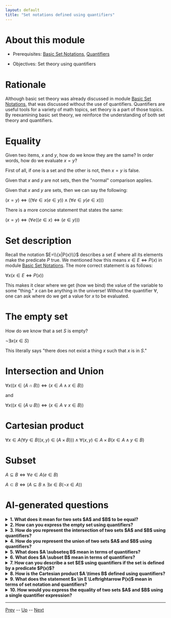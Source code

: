 ```yaml
---
layout: default
title: "Set notations defined using quantifiers"
---
```


# About this module

-   Prerequisites: [Basic Set Notations](0280.md), [Quantifiers](0285.md)

-   Objectives: Set theory using quantifiers

# Rationale

Although basic set theory was already discussed in module
[Basic Set Notations](0280.md), that was discussed without the use of quantifiers.
Quantifiers are useful tools for a variety of math topics, set theory is
a part of those topics. By reexamining basic set theory, we reinforce
the understanding of both set theory and quantifiers.

# Equality

Given two items, $x$ and $y$, how do we know they are the same? In order
words, how do we evaluate $x=y$?

First of all, if one is a set and the other is not, then $x=y$ is false.

Given that $x$ and $y$ are not sets, then the "normal" comparison
applies.

Given that $x$ and $y$ are sets, then we can say the following:

$(x=y) \Leftrightarrow ((\forall e \in x(e \in y)) \wedge (\forall e \in y(e \in x)))$

There is a more concise statement that states the same:

<span id="setEquality">$(x=y) \Leftrightarrow (\forall e((e \in x) \Leftrightarrow (e \in y)))$</span>

# Set description

Recall the notation $E=\\{x|P(x)\\}$ describes a set $E$ where all its
elements make the predicate $P$ true. We mentioned how this means
$x \in E \Leftrightarrow
  P(x)$ in module [Basic Set Notations](0280.md). The more correct statement is as
follows:

$\forall x(x \in E \Leftrightarrow P(x))$

This makes it clear where we get (how we bind) the value of the variable
to some "thing." $x$ can be anything in the universe! Without the
quantifier $\forall$, one can ask where do we get a value
for $x$ to be evaluated.

# The empty set

How do we know that a set $S$ is empty?

$\neg \exists x(x \in S)$

This literally says "there does not exist a thing $x$ such that $x$ is
in $S$."

# Intersection and Union

$\forall x((x \in (A \cap B)) \Leftrightarrow (x \in A \wedge x \in B))$

and

$\forall x((x \in (A \cup B)) \Leftrightarrow (x \in A \vee x \in B))$

# Cartesian product

$\forall x \in A(\forall y \in B((x,y) \in (A \times B))) \wedge \forall (x,y) \in A \times B(x \in A \wedge y \in B)$

# Subset

$A \subseteq B \Leftrightarrow \forall e \in A(e \in B)$

$A \subset B \Leftrightarrow (A \subseteq B \wedge \exists x \in B(\neg x \in A))$

# AI-generated questions

<details>
  <summary><strong>1. What does it mean for two sets $A$ and $B$ to be equal?</strong></summary>
  <p>Two sets $A$ and $B$ are equal if every element of $A$ is an element of $B$ and every element of $B$ is an element of $A$. In formal terms:</p>
  <p>$$A = B \Leftrightarrow \forall e \in A(e \in B) \wedge \forall e \in B(e \in A)$$</p>
</details>

<details>
  <summary><strong>2. How can you express the empty set using quantifiers?</strong></summary>
  <p>The empty set $S$ can be expressed using quantifiers as follows:</p>
  <p>$$\neg \exists x(x \in S)$$</p>
  <p>This means that there does not exist any element $x$ such that $x$ is in $S$.</p>
</details>

<details>
  <summary><strong>3. How do you represent the intersection of two sets $A$ and $B$ using quantifiers?</strong></summary>
  <p>The intersection of two sets $A$ and $B$ can be represented using quantifiers as:</p>
  <p>$$\forall x((x \in (A \cap B)) \Leftrightarrow (x \in A \wedge x \in B))$$</p>
</details>

<details>
  <summary><strong>4. How do you represent the union of two sets $A$ and $B$ using quantifiers?</strong></summary>
  <p>The union of two sets $A$ and $B$ can be represented using quantifiers as:</p>
  <p>$$\forall x((x \in (A \cup B)) \Leftrightarrow (x \in A \vee x \in B))$$</p>
</details>

<details>
  <summary><strong>5. What does $A \subseteq B$ mean in terms of quantifiers?</strong></summary>
  <p>The statement $A \subseteq B$ means that every element of $A$ is also an element of $B$, and can be expressed as:</p>
  <p>$$A \subseteq B \Leftrightarrow \forall e \in A(e \in B)$$</p>
</details>

<details>
  <summary><strong>6. What does $A \subset B$ mean in terms of quantifiers?</strong></summary>
  <p>The statement $A \subset B$ means that $A$ is a subset of $B$ but $A$ is not equal to $B$. It can be expressed as:</p>
  <p>$$A \subset B \Leftrightarrow (A \subseteq B \wedge \exists x \in B(\neg x \in A))$$</p>
</details>

<details>
  <summary><strong>7. How can you describe a set $E$ using quantifiers if the set is defined by a predicate $P(x)$?</strong></summary>
  <p>If a set $E$ is defined by a predicate $P(x)$, you can describe the set using quantifiers as:</p>
  <p>$$\forall x(x \in E \Leftrightarrow P(x))$$</p>
</details>

<details>
  <summary><strong>8. How is the Cartesian product $A \times B$ defined using quantifiers?</strong></summary>
  <p>The Cartesian product of two sets $A$ and $B$ can be defined using quantifiers as:</p>
  <p>$$\forall x \in A(\forall y \in B((x,y) \in (A \times B))) \wedge \forall (x,y) \in A \times B(x \in A \wedge y \in B)$$</p>
</details>

<details>
  <summary><strong>9. What does the statement $x \in E \Leftrightarrow P(x)$ mean in terms of set notation and quantifiers?</strong></summary>
  <p>The statement $x \in E \Leftrightarrow P(x)$ implies that $E$ is the set of all $x$ such that $P(x)$ is true, and can be formally written as:</p>
  <p>$$E = \{x | P(x)\}$$</p>
  <p>In quantifier form: $$\forall x(x \in E \Leftrightarrow P(x))$$</p>
</details>

<details>
  <summary><strong>10. How would you express the equality of two sets $A$ and $B$ using a single quantifier expression?</strong></summary>
  <p>The equality of two sets $A$ and $B$ can be expressed concisely with the following quantifier expression:</p>
  <p>$$A = B \Leftrightarrow \forall e((e \in A) \Leftrightarrow (e \in B))$$</p>
</details>

<hr>

[Prev](quantifiers.md) -- [Up](README.md) -- [Next](advancedSetNotations.md)


